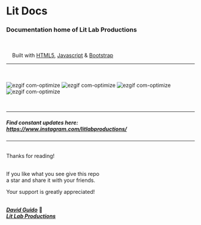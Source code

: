 # Lit Docs
  
###  Documentation home of Lit Lab Productions 
<br/><br/>&nbsp;&nbsp;&nbsp;&nbsp;Built with [HTML5](https://html.com/), [Javascript](https://www.javascript.com/) & [Bootstrap](https://getbootstrap.com/)
***
<br/><br/>
![ezgif com-optimize](https://github.com/litlabproductions/litlabproductions.github.io/blob/master/images/lit-docs-00.png)
![ezgif com-optimize](https://github.com/litlabproductions/litlabproductions.github.io/blob/master/images/lit-docs-01.png)
![ezgif com-optimize](https://github.com/litlabproductions/litlabproductions.github.io/blob/master/images/lit-docs-02.png)
![ezgif com-optimize](https://github.com/litlabproductions/litlabproductions.github.io/blob/master/images/lit-docs-03.png)

<br>

***


##### Find constant updates here: https://www.instagram.com/litlabproductions/


***

<br/>
Thanks for reading!<br/><br/>
 
If you like what you see give this repo  
a star and share it with your friends.

Your support is greatly appreciated!<br/><br/>


[***David Guido***](https://www.litlabproductions.com/resume-view) :rocket:  
[***Lit Lab Productions***](https://www.litlabproductions.com)
<br/><br/>

